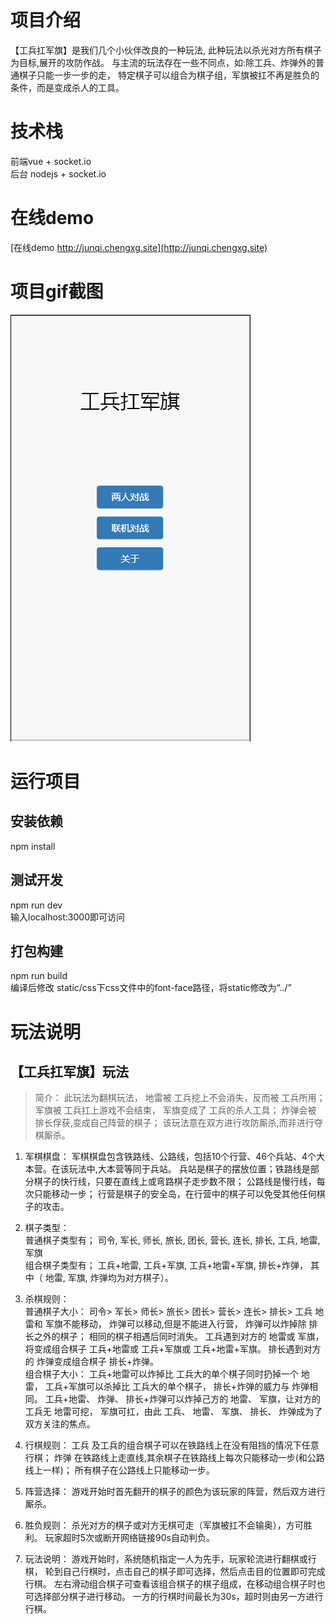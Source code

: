 # 项目介绍
【工兵扛军旗】是我们几个小伙伴改良的一种玩法, 此种玩法以杀光对方所有棋子为目标,展开的攻防作战。 与主流的玩法存在一些不同点，如:除工兵、炸弹外的普通棋子只能一步一步的走， 特定棋子可以组合为棋子组，军旗被扛不再是胜负的条件，而是变成杀人的工具。

# 技术栈
 前端vue + socket.io  
   后台 nodejs + socket.io
# 在线demo
  [在线demo http://junqi.chengxg.site](http://junqi.chengxg.site)

# 项目gif截图
  ![image](./junqi.gif)  

# 运行项目
## 安装依赖
npm install
## 测试开发
npm run dev  
输入localhost:3000即可访问
## 打包构建
npm run build  
编译后修改 static/css下css文件中的font-face路径，将static修改为“../”

# 玩法说明
## 【工兵扛军旗】玩法
> 简介： 此玩法为翻棋玩法， 地雷被 工兵挖上不会消失，反而被 工兵所用； 军旗被 工兵扛上游戏不会结束， 军旗变成了 工兵的杀人工具； 炸弹会被 排长俘获,变成自己阵营的棋子； 该玩法意在双方进行攻防厮杀,而非进行夺棋厮杀。

1. 军棋棋盘： 军棋棋盘包含铁路线、公路线，包括10个行营、46个兵站、4个大本营。在该玩法中,大本营等同于兵站。 兵站是棋子的摆放位置；铁路线是部分棋子的快行线，只要在直线上或弯路棋子走步数不限； 公路线是慢行线，每次只能移动一步； 行营是棋子的安全岛，在行营中的棋子可以免受其他任何棋子的攻击。

2.  棋子类型： 	
	普通棋子类型有； 司令, 军长, 师长, 旅长, 团长, 营长, 连长, 排长, 工兵, 地雷, 军旗 	
	组合棋子类型有； 工兵+地雷, 工兵+军旗, 工兵+地雷+军旗, 排长+炸弹， 其中（ 地雷, 军旗, 炸弹均为对方棋子）。	

3. 	杀棋规则：	
	普通棋子大小： 司令> 军长> 师长> 旅长> 团长> 营长> 连长> 排长> 工兵 地雷和 军旗不能移动， 炸弹可以移动,但是不能进入行营， 炸弹可以炸掉除 排长之外的棋子； 相同的棋子相遇后同时消失。 工兵遇到对方的 地雷或 军旗，将变成组合棋子 工兵+地雷或 工兵+军旗或 工兵+地雷+军旗。 排长遇到对方的 炸弹变成组合棋子 排长+炸弹。	
	组合棋子大小： 工兵+地雷可以炸掉比 工兵大的单个棋子同时扔掉一个 地雷， 工兵+军旗可以杀掉比 工兵大的单个棋子， 排长+炸弹的威力与 炸弹相同。 工兵+地雷、 炸弹、 排长+炸弹可以炸掉己方的 地雷、 军旗，让对方的 工兵无 地雷可挖， 军旗可扛，由此 工兵、 地雷、 军旗、 排长、 炸弹成为了双方关注的焦点。	

4. 行棋规则： 工兵 及工兵的组合棋子可以在铁路线上在没有阻挡的情况下任意行棋； 炸弹 在铁路线上走直线,其余棋子在铁路线上每次只能移动一步(和公路线上一样)； 所有棋子在公路线上只能移动一步。

5. 阵营选择： 游戏开始时首先翻开的棋子的颜色为该玩家的阵营，然后双方进行厮杀。

6. 胜负规则： 杀光对方的棋子或对方无棋可走（军旗被扛不会输奥），方可胜利。 玩家超时5次或断开网络链接90s自动判负。

7. 玩法说明： 游戏开始时，系统随机指定一人为先手，玩家轮流进行翻棋或行棋， 轮到自己行棋时，点击自己的棋子即可选择，然后点击目的位置即可完成行棋。 左右滑动组合棋子可查看该组合棋子的棋子组成，在移动组合棋子时也可选择部分棋子进行移动。 一方的行棋时间最长为30s，超时则由另一方进行行棋。
